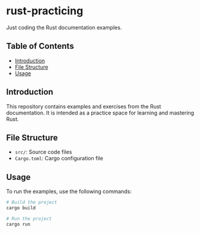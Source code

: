 # rust-practicing

Just coding the Rust documentation examples.

## Table of Contents
- [Introduction](#introduction)
- [File Structure](#file-structure)
- [Usage](#usage)

## Introduction
This repository contains examples and exercises from the Rust documentation. It is intended as a practice space for learning and mastering Rust.

## File Structure
- `src/`: Source code files
- `Cargo.toml`: Cargo configuration file

## Usage
To run the examples, use the following commands:

```sh
# Build the project
cargo build

# Run the project
cargo run
